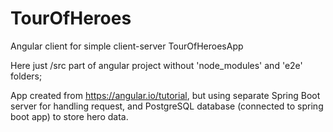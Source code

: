 # TourOfHeroes
Angular client for simple client-server TourOfHeroesApp

Here just /src part of angular project without 'node_modules' and 'e2e' folders;

App created from https://angular.io/tutorial, but using separate Spring Boot server for handling request, and PostgreSQL database (connected to spring boot app) to store hero data.



